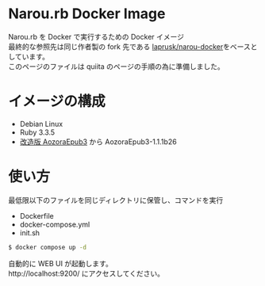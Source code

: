 # Narou.rb Docker Image

Narou.rb を Docker で実行するための Docker イメージ<br>
最終的な参照先は同じ作者製の fork 先である [laprusk/narou-docker](https://github.com/laprusk/narou-docker)をベースとしています。 <br>
このページのファイルは quiita のページの手順の為に準備しました。

# イメージの構成

- Debian Linux
- Ruby 3.3.5
- [改造版 AozoraEpub3](https://github.com/kyukyunyorituryo/AozoraEpub3) から AozoraEpub3-1.1.1b26

# 使い方

最低限以下のファイルを同じディレクトリに保管し、コマンドを実行

- Dockerfile
- docker-compose.yml
- init.sh

```sh
$ docker compose up -d
```

自動的に WEB UI が起動します。<br>
http://localhost:9200/ にアクセスしてください。
